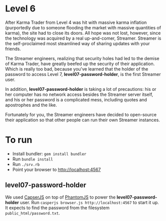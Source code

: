 # Level 6

After Karma Trader from Level 4 was hit with massive karma inflation
(purportedly due to someone flooding the market with massive quantities of
karma), the site had to close its doors. All hope was not lost, however, since
the technology was acquired by a real up-and-comer, Streamer. Streamer is the
self-proclaimed most steamlined way of sharing updates with your friends.

The Streamer engineers, realizing that security holes had led to the demise of
Karma Trader, have greatly beefed up the security of their application. Which
is really too bad, because you've learned that the holder of the password to
access Level 7, **level07-password-holder**, is the first Streamer user.

In addition, **level07-password-holder** is taking a lot of precautions: his or
her computer has no network access besides the Streamer server itself, and his
or her password is a complicated mess, including quotes and apostrophes and the
like.

Fortunately for you, the Streamer engineers have decided to open-source their
application so that other people can run their own Streamer instances.

# To run

- Install bundler: `gem install bundler`
- Run `bundle install`
- Run `./srv.rb`
- Point your browser to [http://localhost:4567](http://localhost:4567)

## level07-password-holder

We used [CapserJS](http://casperjs.org/) on top of
[PhantomJS](http://phantomjs.org/) to power the **level07-password-holder**
user. Run `casperjs browser.js http://localhost:4567` to start it up. It
expects to find the password from the filesystem `public_html/password.txt`.

